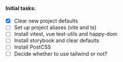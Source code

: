 #### Initial tasks:

- [x] Clear new project defaults
- [ ] Set up project aliases (vite and ts)
- [ ] Install vitest, vue test-utils and happy-dom
- [ ] Install storybook and clear defaults
- [ ] Install PostCSS
- [ ] Decide whether to use tailwind or not?
